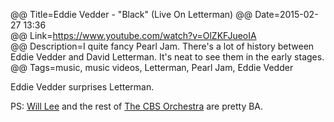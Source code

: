 @@ Title=Eddie Vedder - "Black" (Live On Letterman)
@@ Date=2015-02-27 13:36  
@@ Link=https://www.youtube.com/watch?v=OlZKFJueoIA  
@@ Description=I quite fancy Pearl Jam. There's a lot of history between Eddie Vedder and David Letterman. It's neat to see them in the early stages.  
@@ Tags=music, music videos, Letterman, Pearl Jam, Eddie Vedder      

Eddie Vedder surprises Letterman.

PS: [Will Lee](https://en.wikipedia.org/wiki/Will_Lee_(bassist)) and the rest of [The CBS Orchestra](https://en.wikipedia.org/wiki/CBS_Orchestra) are pretty BA. 